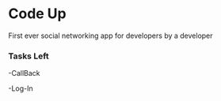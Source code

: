 # Code Up
First ever social networking app for developers by a developer

### Tasks Left
-CallBack

-Log-In

